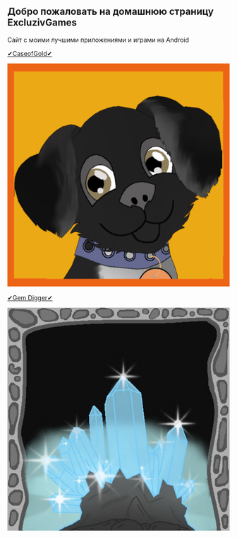 ## Добро пожаловать на домашнюю страницу ExcluzivGames
Сайт с моими лучшими приложениями и играми на Android

[✔CaseofGold✔](#я-ссылка "https://play.google.com/store/apps/details?id=com.clickmoney") 

![alt text](ava_umka.png)  

 [✔Gem Digger✔](#я-ссылка "https://play.google.com/store/apps/details?id=com.digger")
 
 ![alt text](ikon.png "✔Gem Digger✔")



